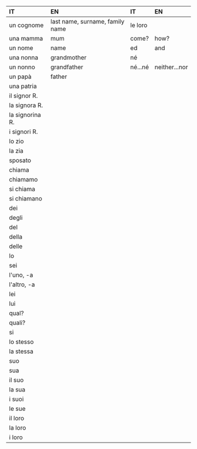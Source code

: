 | IT              | EN                              | IT       | EN            |
| :-------------- | :------------------------------ | :------- | :------------ |
| un cognome      | last name, surname, family name | le loro  |               |
| una mamma       | mum                             | come?    | how?          |
| un nome         | name                            | ed       | and           |
| una nonna       | grandmother                     | né       |               |
| un nonno        | grandfather                     | né...né  | neither...nor |
| un papà         | father                          |          |               |
| una patria      |                                 |          |               |
| il signor R.    |                                 |          |               |
| la signora R.   |                                 |          |               |
| la signorina R. |                                 |          |               |
| i signori R.    |                                 |          |               |
| lo zio          |                                 |          |               |
| la zia          |                                 |          |               |
| sposato         |                                 |          |               |
| chiama          |                                 |          |               |
| chiamamo        |                                 |          |               |
| si chiama       |                                 |          |               |
| si chiamano     |                                 |          |               |
| dei             |                                 |          |               |
| degli           |                                 |          |               |
| del             |                                 |          |               |
| della           |                                 |          |               |
| delle           |                                 |          |               |
| lo              |                                 |          |               |
| sei             |                                 |          |               |
| l'uno, -a       |                                 |          |               |
| l'altro, -a     |                                 |          |               |
| lei             |                                 |          |               |
| lui             |                                 |          |               |
| qual?           |                                 |          |               |
| quali?          |                                 |          |               |
| si              |                                 |          |               |
| lo stesso       |                                 |          |               |
| la stessa       |                                 |          |               |
| suo             |                                 |          |               |
| sua             |                                 |          |               |
| il suo          |                                 |          |               |
| la sua          |                                 |          |               |
| i suoi          |                                 |          |               |
| le sue          |                                 |          |               |
| il loro         |                                 |          |               |
| la loro         |                                 |          |               |
| i loro          |                                 |          |               |
